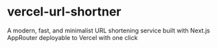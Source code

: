 # vercel-url-shortner
A modern, fast, and minimalist URL shortening service built with Next.js AppRouter deployable to Vercel with one click
